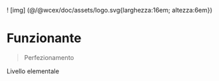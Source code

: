 <!--DESC: {icon:{name:"explore"},id:7} -->

! [img] (@/@wcex/doc/assets/logo.svg{larghezza:16em; altezza:6em})
# Funzionante
> Perfezionamento

Livello elementale